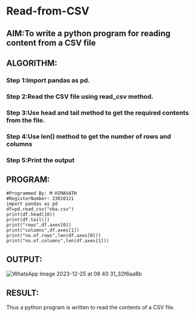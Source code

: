 # Read-from-CSV

## AIM:To write a python program for reading content from a CSV file

## ALGORITHM:
### Step 1:Import pandas as pd.
### Step 2:Read the CSV file using read_csv method.
### Step 3:Use head and tail method to get the required contents from the file.
### Step 4:Use len() method to get the number of rows and columns
### Step 5:Print the output

## PROGRAM:
```
#Programmed By: M HIMAVATH
#RegisterNumber: 23010121
import pandas as pd
df=pd.read_csv("nba.csv")
print(df.head(10))
print(df.tail())
print("rows",df.axes[0])
print("columns",df.axes[1])
print("no.of.rows",len(df.axes[0]))
print("no.of.columns",len(df.axes[1]))  
```
## OUTPUT:
![WhatsApp Image 2023-12-25 at 08 40 31_32f6aa8b](https://github.com/Himavath08/Read-from-CSV/assets/139110631/b89420d4-2afb-4384-8c8b-94176279c433)

## RESULT:
 Thus a python program is written to read the contents of a CSV file.
